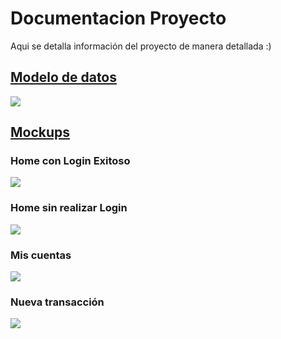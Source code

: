 # Documentacion Proyecto

Aqui se detalla información del proyecto de manera detallada :)


## [Modelo de datos](https://github.com/IIC3745-2020-2/grupo18/tree/release/0.1.0/docs/DataModel)

![](https://github.com/IIC3745-2020-2/grupo18/blob/release/0.1.0/docs/DataModel/Diagrama%20Testing.png)


## [Mockups](https://github.com/IIC3745-2020-2/grupo18/tree/release/0.1.0/docs/Mockups)

### Home con Login Exitoso
![](https://github.com/IIC3745-2020-2/grupo18/blob/release/0.1.0/docs/Mockups/Home_loggeado.png)
### Home sin realizar Login
![](https://github.com/IIC3745-2020-2/grupo18/blob/release/0.1.0/docs/Mockups/Home_sin_loggearse.png)
### Mis cuentas
![](https://github.com/IIC3745-2020-2/grupo18/blob/release/0.1.0/docs/Mockups/My_Accounts.png)
### Nueva transacción
![](https://github.com/IIC3745-2020-2/grupo18/blob/release/0.1.0/docs/Mockups/New_transaction.png)

